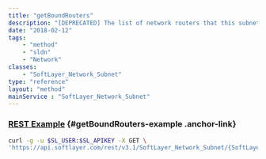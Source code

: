 ```yaml
---
title: "getBoundRouters"
description: "[DEPRECATED] The list of network routers that this subnet is directly associated with, defining where this subnet may be routed on the network."
date: "2018-02-12"
tags:
    - "method"
    - "sldn"
    - "Network"
classes:
    - "SoftLayer_Network_Subnet"
type: "reference"
layout: "method"
mainService : "SoftLayer_Network_Subnet"
---
```


### [REST Example](#getBoundRouters-example) <a href="/article/rest/"><i class="fas fa-question"></i></a> {#getBoundRouters-example .anchor-link} 
```bash
curl -g -u $SL_USER:$SL_APIKEY -X GET \
'https://api.softlayer.com/rest/v3.1/SoftLayer_Network_Subnet/{SoftLayer_Network_SubnetID}/getBoundRouters'
```
